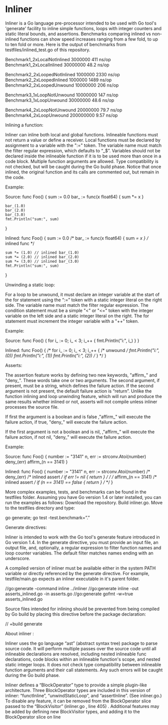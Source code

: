 # Inliner

Inliner is a Go language pre-processor intended to be used with Go tool's 'generate' facility to inline simple functions, loops with integer counters and static literal bounds, and assertions. Benchmarks comparing inlined vs non-inlined functions can show speed increases ranging from a few fold, to up to ten fold or more. Here is the output of benchmarks from testfiles/inlined_test.go of this repository.

Benchmark1_2xLocalNotInlined	 3000000	       411 ns/op
Benchmark1_2xLocalInlined		30000000	        48.2 ns/op

Benchmark2_2xLoopedNotInlined	 1000000	      2330 ns/op
Benchmark2_2xLoopedInlined	 1000000	      1489 ns/op
Benchmark2_2xLoopedUnwound	10000000	       206 ns/op

Benchmark3_1xLoopNotUnwound	10000000	       147 ns/op
Benchmark3_1xLoopUnwound	30000000	        48.6 ns/op

Benchmark4_2xLoopNotUnwound	20000000	        79.7 ns/op
Benchmark4_2xLoopUnwound	200000000	         9.57 ns/op


Inlining a  function:

Inliner can inline both local and global functions. Inlineable functions must not return a value or define a receiver. Local functions must be declared by assignment to a variable with the ":=" token. The variable name must match the filter regular expression, which defaults to “_$”. Variables should not be declared inside the inlineable function if it is to be used more than once in a code block. Multiple function arguments are allowed. Type compatibility is not checked, but will be caught during the Go build phase. Notice that once inlined, the original function and its calls are commented out, but remain in the code.

Example: 

Source: 
func Foo() {
	sum := 0.0
	bar_ := func(x float64) {
		sum *= x
	}
	
	bar_(1.0)
	bar_(2.0)
	bar_(3.0)
	fmt.Println("sum:", sum)
}

Inlined:
func Foo() {
	sum := 0.0
	 /* bar_ := func(x float64) {
		sum *= x
	} /* inlined func */ 

	sum *= (1.0) // inlined bar_(1.0)
	sum *= (2.0) // inlined bar_(2.0)
	sum *= (3.0) // inlined bar_(3.0)
	fmt.Println("sum:", sum)
}

Unwinding a static loop:

For a loop to be unwound,  it must declare an integer variable at the start of the for statement using the “:=” token with a static integer literal on the right side. The variable name must match the filter regular expression. The condition statement must be a simple "<" or "<=" token with the integer variable on the left side and a static integer literal on the right. The for statement must increment the integer variable with a "++" token.

Example:

Source:
func Foo() {
	for i_ := 0; i_ < 3; i_++ {
		fmt.Println("i:", i_)
	}
}

Inlined:
func Foo() {
	 /* for i_ := 0; i_ < 3; i_++ { /* unwound */ 
		fmt.Println("i:", (0))
		fmt.Println("i:", (1))
		fmt.Println("i:", (2)) /* } */ 
}

 Asserts:

The assertion feature works by defining two new keywords, "affirm_" and "deny_". These words take one or two arguments. The second argument, if present, must be a string, which defines the failure action. If the second argument is not present, the default failure action is “return”. Unlike the function inlining and loop unwinding feature, which will run and produce the same results whether inlined or not, asserts will not compile unless inliner processes the source file.

If first the argument is a boolean and is false ,"affirm_" will execute the failure action, if true, "deny_" will execute the failure action.

If the first argument is not a boolean and is nil, ,"affirm_" will execute the failure action, if not nil, "deny_" will execute the failure action. 


Example:

Source:
func Foo() {
	number := "3141"
	n, err := strconv.Atoi(number)
	deny_(err)
	affirm_(n == 3141)
}

Inlined:
func Foo() {
	number := "3141"
	n, err := strconv.Atoi(number)
	/* deny_(err) /* inlined assert */
	if err != nil {
		return
	} /* */
	/* affirm_(n == 3141) /* inlined assert */
	if (n == 3141) == false {
		return
	} /* */
}

More complex examples, tests, and benchmarks can be found in the testfiles folder. Assuming you have Go version 1.4 or later installed, you can run the examples as follows: Download the repository. Build inliner.go. Move to the testfiles directory and type:

go generate; go test -test.benchmark=”.”

Generate directives: 

Inliner is intended to work with the Go tool's generate feature introduced in Go version 1.4. In the generate directive, you must provide an input file, an output file, and, optionally, a regular expression to filter function names and loop counter variables. The default filter matches names ending with an underscore. 

A compiled version of inliner must be available either in the system PATH variable or directly referenced by the generate directive. For example, testfile/main.go expects an inliner executable in it's parent folder.

//go:generate -command inline ../inliner
//go:generate inline -out asserts_inlined.go -in asserts.go
//go:generate gofmt -w=true asserts_inlined.go

Source files intended for inlining should be prevented from being compiled by Go build by placing this directive before the package declaration:

// +build generate

About inliner :

Inliner uses the go language “ast” (abstract syntax tree) package to parse source code. It will perform multiple passes over the source code until all inlineable declarations are resolved, including nested inlineable func declarations, code blocks within an inlineable function's scope, and nested static integer loops. It does not check type compatibility between inlineable function arguments and their call statements. Any such errors will be caught during the Go build phase.

Inliner defines a “BlockOperator” type to provide a simple plugin-like architecture. Three BlockOperator types are included in this version of inliner: “functInline”, “unwindStaticLoop”, and “assertInline”. (See inliner.go.) To disable any feature, it can be removed from the BlockOperator slice passed to the “BlockVisitor”  (inliner.go , line 405) . Additional features may be added by defining new BlockVisitor types, and adding it to the BlockOperator slice on line 


